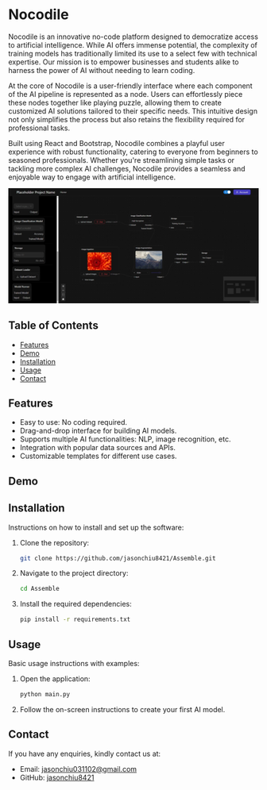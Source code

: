 # Nocodile
Nocodile is an innovative no-code platform designed to democratize access to artificial intelligence. While AI offers immense potential, the complexity of training models has traditionally limited its use to a select few with technical expertise. Our mission is to empower businesses and students alike to harness the power of AI without needing to learn coding.

At the core of Nocodile is a user-friendly interface where each component of the AI pipeline is represented as a node. Users can effortlessly piece these nodes together like playing puzzle, allowing them to create customized AI solutions tailored to their specific needs. This intuitive design not only simplifies the process but also retains the flexibility required for professional tasks.

Built using React and Bootstrap, Nocodile combines a playful user experience with robust functionality, catering to everyone from beginners to seasoned professionals. Whether you're streamlining simple tasks or tackling more complex AI challenges, Nocodile provides a seamless and enjoyable way to engage with artificial intelligence.

![Example of UI](./ui_example.jpg?raw=true)

## Table of Contents

- [Features](#features)
- [Demo](#demo)
- [Installation](#installation)
- [Usage](#usage)
- [Contact](#contact)

## Features

- Easy to use: No coding required.
- Drag-and-drop interface for building AI models.
- Supports multiple AI functionalities: NLP, image recognition, etc.
- Integration with popular data sources and APIs.
- Customizable templates for different use cases.

## Demo

## Installation

Instructions on how to install and set up the software:

1. Clone the repository:
   ```bash
   git clone https://github.com/jasonchiu8421/Assemble.git
   ```
2. Navigate to the project directory:
   ```bash
   cd Assemble
   ```
3. Install the required dependencies:
   ```bash
   pip install -r requirements.txt
   ```

## Usage

Basic usage instructions with examples:

1. Open the application:
   ```bash
   python main.py
   ```
2. Follow the on-screen instructions to create your first AI model.

## Contact
If you have any enquiries, kindly contact us at:
- Email: [jasonchiu031102@gmail.com](mailto:jasonchiu031102@gmail.com)
- GitHub: [jasonchiu8421](https://github.com/jasonchiu8421)
